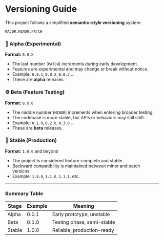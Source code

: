 # Versioning Guide

This project follows a simplified **semantic-style versioning** system:

```
MAJOR.MINOR.PATCH
```

### 🧪 Alpha (Experimental)

**Format:** `0.0.X`

* The last number (`PATCH`) increments during early development.
* Features are experimental and may change or break without notice.
* Example: `0.0.1`, `0.0.2`, `0.0.3` ...
* These are **alpha** releases.

### ⚙️ Beta (Feature Testing)

**Format:** `0.X.0`

* The middle number (`MINOR`) increments when entering broader testing.
* The codebase is more stable, but APIs or behaviors may still shift.
* Example: `0.1.0`, `0.2.0`, `0.3.0` ...
* These are **beta** releases.

### 🚀 Stable (Production)

**Format:** `1.0.0` and beyond

* The project is considered feature-complete and stable.
* Backward compatibility is maintained between minor and patch versions.
* Example: `1.0.0`, `1.1.0`, `1.1.1`, etc.

---

### Summary Table

| Stage  | Example | Meaning                    |
| ------ | ------- | -------------------------- |
| Alpha  | 0.0.1   | Early prototype, unstable  |
| Beta   | 0.1.0   | Testing phase, semi-stable |
| Stable | 1.0.0   | Reliable, production-ready |